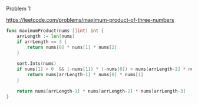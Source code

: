 Problem 1:

https://leetcode.com/problems/maximum-product-of-three-numbers

```go
func maximumProduct(nums []int) int {
    arrLength := len(nums)
    if arrLength == 3 {
        return nums[0] * nums[1] * nums[2]
    }
    
    sort.Ints(nums)
    if nums[1] < 0  && (-nums[1]) * (-nums[0]) > nums[arrLength-2] * nums[arrLength-3] {
        return nums[arrLength-1] * nums[0] * nums[1]
    }
    
    return nums[arrLength-1] * nums[arrLength-2] * nums[arrLength-3]
}
```
